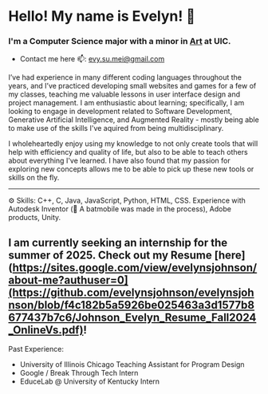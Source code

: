 # Hello! My name is Evelyn! 👋

### I'm a Computer Science major with a minor in [Art](https://sites.google.com/view/evelynsjohnson/about-me?authuser=0) at UIC.

- Contact me here 📫: evy.su.mei@gmail.com

I’ve had experience in many different coding languages throughout the years, and I’ve practiced developing small websites and games for a few of my classes, teaching me valuable lessons in user interface design and project management. I am enthusiastic about learning; specifically, I am looking to engage in development related to Software Development, Generative Artificial Intelligence, and Augmented Reality - mostly being able to make use of the skills I've aquired from being multidisciplinary.

I wholeheartedly enjoy using my knowledge to not only create tools that will help with efficiency and quality of life, but also to be able to teach others about everything I've learned. I have also found that my passion for exploring new concepts allows me to be able to pick up these new tools or skills on the fly.

---

⚙️ Skills: C++, C, Java, JavaScript, Python, HTML, CSS.
Experience with Autodesk Inventor (🦇 A batmobile was made in the process), Adobe products, Unity.

I am currently seeking an internship for the summer of 2025.
Check out my Resume [here](https://sites.google.com/view/evelynsjohnson/about-me?authuser=0](https://github.com/evelynsjohnson/evelynsjohnson/blob/f4c182b5a5926be025463a3d1577b8677437b7c6/Johnson_Evelyn_Resume_Fall2024_OnlineVs.pdf)!
---

Past Experience:
- University of Illinois Chicago Teaching Assistant for Program Design
- Google / Break Through Tech Intern
- EduceLab @ University of Kentucky Intern

